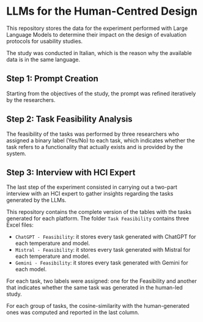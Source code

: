 # LLMs for the Human-Centred Design
This repository stores the data for the experiment performed with Large Language Models to determine their impact on the design of evaluation protocols for usability studies.

The study was conducted in Italian, which is the reason why the available data is in the same language.

## Step 1: Prompt Creation
Starting from the objectives of the study, the prompt was refined iteratively by the researchers. 

## Step 2: Task Feasibility Analysis
The feasibility of the tasks was performed by three researchers who assigned a binary label (Yes/No) to each task, which indicates whether the task refers to a functionality that actually exists and is provided by the system. 

## Step 3: Interview with HCI Expert
The last step of the experiment consisted in carrying out a two-part interview with an HCI expert to gather insights regarding the tasks generated by the LLMs. 

This repository contains the complete version of the tables with the tasks generated for each platform. 
The folder ``Task Feasibility`` contains three Excel files:
- ``ChatGPT - Feasibility``: it stores every task generated with ChatGPT for each temperature and model.
- ``Mistral - Feasibility``: it stores every task generated with Mistral for each temperature and model.
- ``Gemini - Feasibility``: it stores every task generated with Gemini for each model.

For each task, two labels were assigned: one for the Feasibility and another that indicates whether the same task was generated in the human-led study.

For each group of tasks, the cosine-similarity with the human-generated ones was computed and reported in the last column.